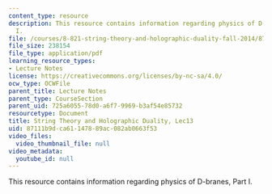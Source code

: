 ```yaml
---
content_type: resource
description: This resource contains information regarding physics of D-branes, Part
  I.
file: /courses/8-821-string-theory-and-holographic-duality-fall-2014/87111b9dca61147889ac082ab0663f53_MIT8_821S15_Lec13.pdf
file_size: 238154
file_type: application/pdf
learning_resource_types:
- Lecture Notes
license: https://creativecommons.org/licenses/by-nc-sa/4.0/
ocw_type: OCWFile
parent_title: Lecture Notes
parent_type: CourseSection
parent_uid: 725a6055-78d0-a6f7-9969-b3af54e85732
resourcetype: Document
title: String Theory and Holographic Duality, Lec13
uid: 87111b9d-ca61-1478-89ac-082ab0663f53
video_files:
  video_thumbnail_file: null
video_metadata:
  youtube_id: null
---
```

This resource contains information regarding physics of D-branes, Part I.